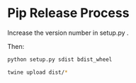# Pip Release Process

Increase the version number in setup.py .

Then:

```bash
python setup.py sdist bdist_wheel

twine upload dist/*
```
